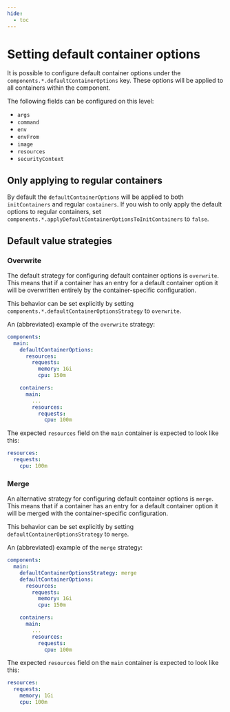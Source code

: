 ```yaml
---
hide:
  - toc
---
```


# Setting default container options

It is possible to configure default container options under the `components.*.defaultContainerOptions` key. These options will be applied to all containers within the component.

The following fields can be configured on this level:

- `args`
- `command`
- `env`
- `envFrom`
- `image`
- `resources`
- `securityContext`

## Only applying to regular containers

By default the `defaultContainerOptions` will be applied to both `initContainers` and regular `containers`.
If you wish to only apply the default options to regular containers, set `components.*.applyDefaultContainerOptionsToInitContainers` to `false`.

## Default value strategies

### Overwrite

The default strategy for configuring default container options is `overwrite`. This means that if a container has an entry for a default container option it will be overwritten entirely by the container-specific configuration.

This behavior can be set explicitly by setting `components.*.defaultContainerOptionsStrategy` to `overwrite`.

An (abbreviated) example of the `overwrite` strategy:

```yaml
components:
  main:
    defaultContainerOptions:
      resources:
        requests:
          memory: 1Gi
          cpu: 150m

    containers:
      main:
        ...
        resources:
          requests:
            cpu: 100m
```

The expected `resources` field on the `main` container is expected to look like this:

```yaml
resources:
  requests:
    cpu: 100m
```

### Merge

An alternative strategy for configuring default container options is `merge`. This means that if a container has an entry for a default container option it will be merged with the container-specific configuration.

This behavior can be set explicitly by setting `defaultContainerOptionsStrategy` to `merge`.

An (abbreviated) example of the `merge` strategy:

```yaml
components:
  main:
    defaultContainerOptionsStrategy: merge
    defaultContainerOptions:
      resources:
        requests:
          memory: 1Gi
          cpu: 150m

    containers:
      main:
        ...
        resources:
          requests:
            cpu: 100m
```

The expected `resources` field on the `main` container is expected to look like this:

```yaml
resources:
  requests:
    memory: 1Gi
    cpu: 100m
```
